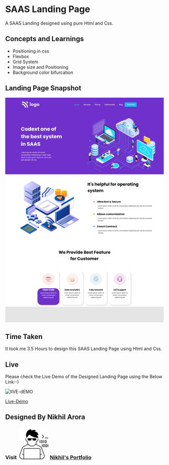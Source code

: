 # SAAS Landing Page
A SAAS Landing designed using pure Html and Css.

## Concepts and Learnings

- Positioning in css
- Flexbox
- Grid System
- Image size and Positioning
- Background color bifurcation

## Landing Page Snapshot
![Snapshot](/Outputs/Project-13.jpeg)

## Time Taken

It took me 3.5 Hours to design this SAAS Landing Page using Html and Css.

## Live

Please check the Live Demo of the Designed Landing Page using the Below Link:-)

![lIVE-dEMO](https://img.shields.io/badge/Live_Demo-<COLOR>)

[Live-Demo](https://exquisite-bienenstitch-d09f66.netlify.app/)

## Designed By Nikhil Arora 
### Visit ![I-write-code](Outputs/codericon-removebg-preview%20(1).png) [Nikhil's Portfolio](https://nikhilarora-protfolio.netlify.app/)
